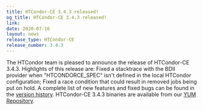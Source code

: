 ```yaml
---
title: HTCondor-CE 3.4.3 released!
og_title: HTCondor-CE 3.4.3 released!
link: 
date: 2020-07-16
layout: news
release_type: HTCondor-CE
release_number: 3.4.3
---
```


The HTCondor team is pleased to announce the release of HTCondor-CE 3.4.3.  Highlights of this release are: Fixed a stacktrace with the BDII provider when "HTCONDORCE_SPEC" isn't defined in the local HTCondor configuration; Fixed a race condition that could result in removed jobs being put on hold.  A complete list of new features and fixed bugs can be found in the <a href="https://htcondor-ce.readthedocs.io/en/stable/releases/#htcondor-ce-3-version-history"> version history</a>. HTCondor-CE 3.4.3 binaries are available from our <a href="http://htcondor.org/yum/">YUM Repository</a>. 
